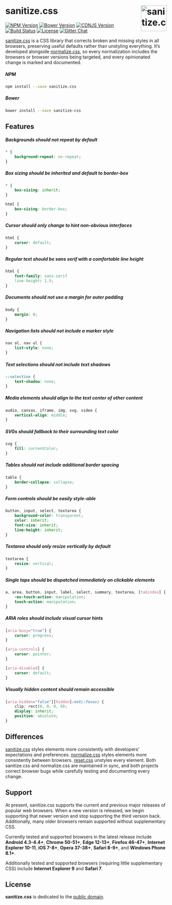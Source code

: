 # sanitize.css <a href="https://github.com/jonathantneal/sanitize.css"><img src="https://jonathantneal.github.io/sanitize.css/logo.svg" alt="sanitize.css logo" width="80" height="80" align="right"></a>

[![NPM Version][npm-img]][npm-url]
[![Bower Version][bow-img]][bow-url]
[![CDNJS Version][cdn-img]][cdn-url]
[![Build Status][cli-img]][cli-url]
[![License][lic-img]][lic-url]
[![Gitter Chat][git-img]][git-url]

[sanitize.css] is a CSS library that corrects broken and missing styles in all
browsers, preserving useful defaults rather than unstyling everything. It’s
developed alongside [normalize.css], so every normalization includes the
browsers or browser versions being targeted, and every opinionated change is
marked and documented.

##### NPM

```sh
npm install --save sanitize.css
```

##### Bower

```sh
bower install --save sanitize-css
```

## Features

##### Backgrounds should not repeat by default

```css
* {
	background-repeat: no-repeat;
}
```

##### Box sizing should be inherited and default to border-box

```css
* {
	box-sizing: inherit;
}

html {
	box-sizing: border-box;
}
```

##### Cursor should only change to hint non-obvious interfaces

```css
html {
	cursor: default;
}
```

##### Regular text should be sans serif with a comfortable line height

```css
html {
	font-family: sans-serif
	line-height: 1.5;
}
```

##### Documents should not use a margin for outer padding

```css
body {
	margin: 0;
}
```

##### Navigation lists should not include a marker style

```css
nav ol, nav ul {
	list-style: none;
}
```

##### Text selections should not include text shadows

```css
::selection {
	text-shadow: none;
}
```

##### Media elements should align to the text center of other content

```css
audio, canvas, iframe, img, svg, video {
	vertical-align: middle;
}
```

##### SVGs should fallback to their surrounding text color

```css
svg {
	fill: currentColor;
}
```

##### Tables should not include additional border spacing

```css
table {
	border-collapse: collapse;
}
```

##### Form controls should be easily style-able

```css
button, input, select, textarea {
	background-color: transparent;
	color: inherit;
	font-size: inherit;
	line-height: inherit;
}
```

##### Textarea should only resize vertically by default

```css
textarea {
	resize: vertical;
}
```

##### Single taps should be dispatched immediately on clickable elements

```css
a, area, button, input, label, select, summary, textarea, [tabindex] {
	-ms-touch-action: manipulation;
	touch-action: manipulation;
}
```

##### ARIA roles should include visual cursor hints

```css
[aria-busy="true"] {
	cursor: progress;
}

[aria-controls] {
	cursor: pointer;
}

[aria-disabled] {
	cursor: default;
}
```

##### Visually hidden content should remain accessible

```css
[aria-hidden="false"][hidden]:not(:focus) {
	clip: rect(0, 0, 0, 0);
	display: inherit;
	position: absolute;
}
```

## Differences

[sanitize.css] styles elements more consistently with developers’ expectations
and preferences. [normalize.css] styles elements more consistently between
browsers. [reset.css] unstyles every element. Both sanitize.css and
normalize.css are maintained in sync, and both projects correct browser bugs
while carefully testing and documenting every change.

## Support

At present, sanitize.css supports the current and previous major releases of
popular web browsers. When a new version is released, we begin supporting that
newer version and stop supporting the third version back. Additionally, many
older browsers remain supported without supplementary CSS.

Currently tested and supported browsers in the latest release include
**Android 4.3-4.4+**, **Chrome 50-51+**, **Edge 12-13+**, **Firefox 46-47+**,
**Internet Explorer 10-11**, **iOS 7-8+**, **Opera 37-38+**, **Safari 8-9+**,
and **Windows Phone 8.1+**.

Additionally tested and supported browsers (requiring little supplementary CSS)
include **Internet Explorer 9** and **Safari 7**.

## License

**sanitize.css** is dedicated to the [public domain](LICENSE.md).

[bow-img]: https://img.shields.io/bower/v/sanitize-css.svg
[bow-url]: https://libraries.io/bower/sanitize-css
[cdn-img]: https://img.shields.io/cdnjs/v/10up-sanitize.css.svg
[cdn-url]: https://cdnjs.com/libraries/10up-sanitize.css
[cli-img]: https://img.shields.io/travis/jonathantneal/sanitize.css.svg
[cli-url]: https://travis-ci.org/jonathantneal/sanitize.css
[git-img]: https://img.shields.io/badge/chat-gitter-blue.svg
[git-url]: https://gitter.im/jonathantneal/sanitize.css
[lic-img]: https://img.shields.io/npm/l/sanitize.css.svg
[lic-url]: LICENSE.md
[npm-img]: https://img.shields.io/npm/v/sanitize.css.svg
[npm-url]: https://www.npmjs.com/package/sanitize.css

[normalize.css]: https://github.com/necolas/normalize.css
[reset.css]: http://meyerweb.com/eric/tools/css/reset/
[sanitize.css]: https://github.com/jonathantneal/sanitize.css
